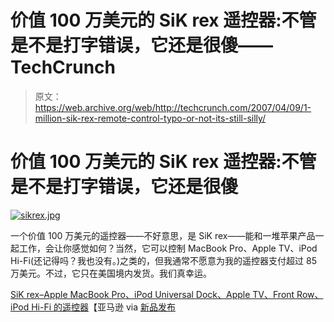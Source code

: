 # 价值 100 万美元的 SiK rex 遥控器:不管是不是打字错误，它还是很傻——TechCrunch

> 原文：<https://web.archive.org/web/http://techcrunch.com/2007/04/09/1-million-sik-rex-remote-control-typo-or-not-its-still-silly/>

# 价值 100 万美元的 SiK rex 遥控器:不管是不是打字错误，它还是很傻

[![sikrex.jpg](img/a6a6d27cb664cb85b168652ca0eb75f3.png)](https://web.archive.org/web/20201129110028/https://beta.techcrunch.com/wp-content/uploads/2007/04/sikrex.jpg "sikrex.jpg")

一个价值 100 万美元的遥控器——不好意思，是 SiK rex——能和一堆苹果产品一起工作，会让你感觉如何？当然，它可以控制 MacBook Pro、Apple TV、iPod Hi-Fi(还记得吗？我也没有。)之类的，但我通常不愿意为我的遥控器支付超过 85 万美元。不过，它只在美国境内发货。我们真幸运。

[SiK rex–Apple MacBook Pro、iPod Universal Dock、Apple TV、Front Row、iPod Hi-Fi 的遥控器](https://web.archive.org/web/20201129110028/http://www.amazon.com/exec/obidos/ASIN/B000O9WS0W)【亚马逊 via [新品发布](https://web.archive.org/web/20201129110028/http://www.newlaunches.com/archives/apple_macbook_remote_control_selling_for_a_whopping_milllion_dollars.php)